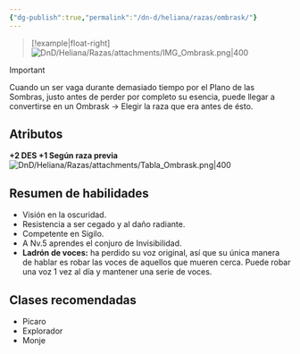```yaml
---
{"dg-publish":true,"permalink":"/dn-d/heliana/razas/ombrask/"}
---
```


>[!example|float-right]
>![DnD/Heliana/Razas/attachments/IMG_Ombrask.png|400](/img/user/DnD/Heliana/Razas/attachments/IMG_Ombrask.png)

> [!important]
> Cuando un ser vaga durante demasiado tiempo por el Plano de las Sombras, justo antes de perder por completo su esencia, puede llegar a convertirse en un Ombrask -> Elegir la raza que era antes de ésto.
> 

## Atributos
**+2 DES +1 Según raza previa**
![DnD/Heliana/Razas/attachments/Tabla_Ombrask.png|400](/img/user/DnD/Heliana/Razas/attachments/Tabla_Ombrask.png)

## Resumen de habilidades
- Visión en la oscuridad.
- Resistencia a ser cegado y al daño radiante.
- Competente en Sigilo.
- A Nv.5 aprendes el conjuro de Invisibilidad.
- **Ladrón de voces:** ha perdido su voz original, así que su única manera de hablar es robar las voces de aquellos que mueren cerca. Puede robar una voz 1 vez al día y mantener una serie de voces.

## Clases recomendadas
- Pícaro
- Explorador
- Monje